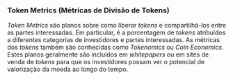 ### Token Metrics (Métricas de Divisão de Tokens)

_Token Metrics_ são planos sobre como liberar _tokens_ e compartilhá-los entre as partes interessadas. Em particular, é a porcentagem de _tokens_ atribuídos a diferentes categorias de investidores e partes interessadas. As métricas dos _tokens_ também são conhecidas como _Tokenomics_ ou _Coin Economics_. Estes planos geralmente são incluídos em _whitepapers_ ou em sites de venda de _tokens_ para que os investidores possam ver o potencial de valorização da moeda ao longo do tempo.